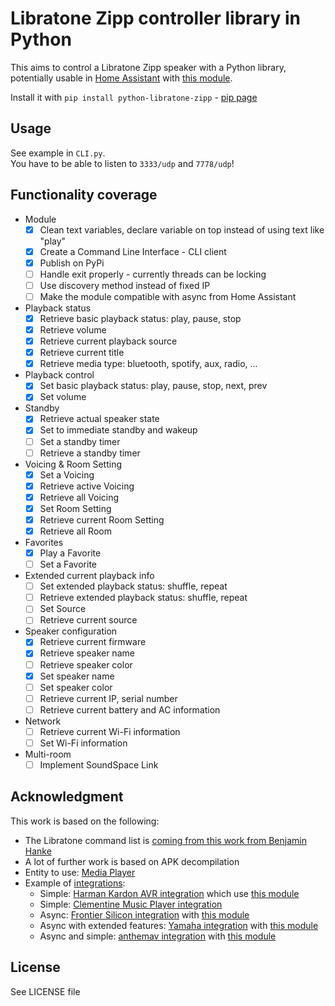 # Libratone Zipp controller library in Python

This aims to control a Libratone Zipp speaker with a Python library, potentially usable in [Home Assistant](https://www.home-assistant.io/) with [this module](https://github.com/Chouffy/home_assistant_libratone_zipp).

Install it with `pip install python-libratone-zipp` - [pip page](https://pypi.org/project/python-libratone-zipp/)

## Usage

See example in `CLI.py`.  
You have to be able to listen to `3333/udp` and `7778/udp`!

## Functionality coverage

* Module
    * [x] Clean text variables, declare variable on top instead of using text like "play"
    * [x] Create a Command Line Interface - CLI client
    * [x] Publish on PyPi
    * [ ] Handle exit properly - currently threads can be locking
    * [ ] Use discovery method instead of fixed IP
    * [ ] Make the module compatible with async from Home Assistant
* Playback status
    * [x] Retrieve basic playback status: play, pause, stop
    * [x] Retrieve volume
    * [x] Retrieve current playback source
    * [x] Retrieve current title
    * [x] Retrieve media type: bluetooth, spotify, aux, radio, ...
* Playback control
    * [x] Set basic playback status: play, pause, stop, next, prev
    * [x] Set volume
* Standby
    * [x] Retrieve actual speaker state
    * [x] Set to immediate standby and wakeup
    * [ ] Set a standby timer
    * [ ] Retrieve a standby timer
* Voicing & Room Setting
    * [x] Set a Voicing
    * [x] Retrieve active Voicing
    * [x] Retrieve all Voicing
    * [x] Set Room Setting
    * [x] Retrieve current Room Setting
    * [x] Retrieve all Room
* Favorites
    * [x] Play a Favorite
    * [ ] Set a Favorite
* Extended current playback info
    * [ ] Set extended playback status: shuffle, repeat
    * [ ] Retrieve extended playback status: shuffle, repeat
    * [ ] Set Source
    * [ ] Retrieve current source
* Speaker configuration
    * [x] Retrieve current firmware
    * [x] Retrieve speaker name
    * [ ] Retrieve speaker color
    * [x] Set speaker name
    * [ ] Set speaker color
    * [ ] Retrieve current IP, serial number
    * [ ] Retrieve current battery and AC information
* Network
    * [ ] Retrieve current Wi-Fi information
    * [ ] Set Wi-Fi information
* Multi-room
    * [ ] Implement SoundSpace Link

## Acknowledgment

This work is based on the following:

* The Libratone command list is [coming from this work from Benjamin Hanke](https://www.loxwiki.eu/display/LOX/Libratone+Zipp+WLan+Lautsprecher)
* A lot of further work is based on APK decompilation
* Entity to use: [Media Player](https://developers.home-assistant.io/docs/core/entity/media-player)
* Example of [integrations](https://www.home-assistant.io/integrations/#media-player):
    * Simple: [Harman Kardon AVR integration](https://www.home-assistant.io/integrations/harman_kardon_avr/) which use [this module](https://github.com/Devqon/hkavr)
    * Simple: [Clementine Music Player integration](https://github.com/home-assistant/core/blob/dev/homeassistant/components/clementine/media_player.py)
    * Async: [Frontier Silicon integration](https://github.com/home-assistant/core/tree/dev/homeassistant/components/frontier_silicon) with [this module](https://github.com/zhelev/python-afsapi/tree/master/afsapi)
    * Async with extended features: [Yamaha integration](https://github.com/home-assistant/core/blob/dev/homeassistant/components/yamaha/) with [this module](https://github.com/wuub/rxv)
    * Async and simple: [anthemav integration](https://github.com/home-assistant/core/tree/dev/homeassistant/components/anthemav) with [this module](https://github.com/nugget/python-anthemav/tree/master/anthemav)

## License

See LICENSE file
